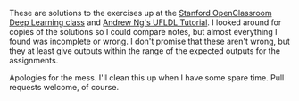 These are solutions to the exercises up at the [Stanford OpenClassroom Deep Learning class](http://openclassroom.stanford.edu/MainFolder/CoursePage.php?course=DeepLearning) and [Andrew Ng's UFLDL Tutorial](http://ufldl.stanford.edu/wiki/index.php/UFLDL_Tutorial). I looked around for copies of the solutions so I could compare notes, but almost everything I found was incomplete or wrong. I don't promise that these aren't wrong, but they at least give outputs within the range of the expected outputs for the assignments.

Apologies for the mess. I'll clean this up when I have some spare time. Pull requests welcome, of course.

